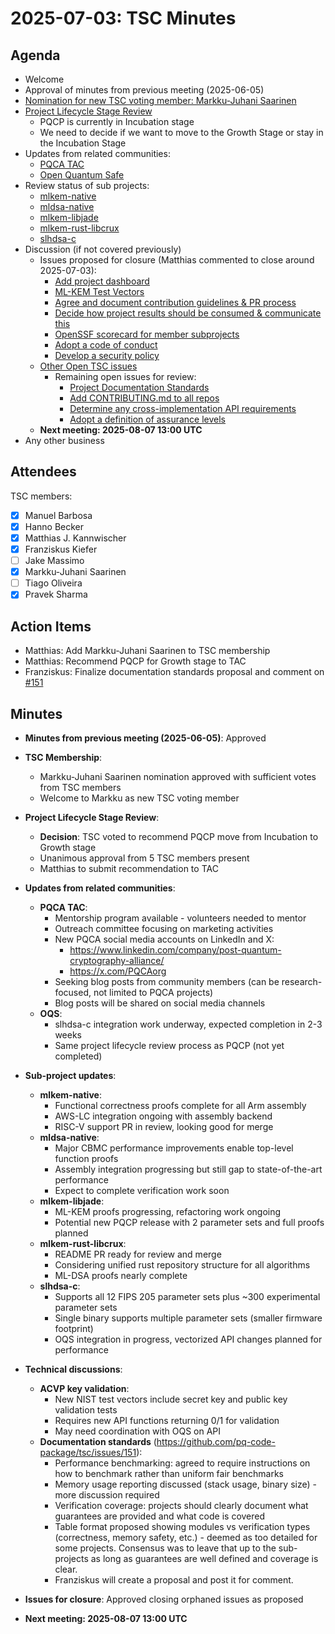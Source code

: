 # 2025-07-03: TSC Minutes

## Agenda

* Welcome
* Approval of minutes from previous meeting (2025-06-05)
* [Nomination for new TSC voting member: Markku-Juhani Saarinen](https://github.com/pq-code-package/tsc/issues/176)
* [Project Lifecycle Stage Review](https://github.com/pq-code-package/tsc/issues/178)
    * PQCP is currently in Incubation stage
    * We need to decide if we want to move to the Growth Stage or stay in the Incubation Stage
* Updates from related communities:
    * [PQCA TAC](https://github.com/PQCA/TAC)
    * [Open Quantum Safe](https://github.com/open-quantum-safe)
* Review status of sub projects:
    * [mlkem-native](https://github.com/pq-code-package/mlkem-native)
    * [mldsa-native](https://github.com/pq-code-package/mldsa-native)
    * [mlkem-libjade](https://github.com/pq-code-package/mlkem-libjade)
    * [mlkem-rust-libcrux](https://github.com/pq-code-package/mlkem-rust-libcrux)
    * [slhdsa-c](https://github.com/pq-code-package/slhdsa-c)
* Discussion (if not covered previously)
    * Issues proposed for closure (Matthias commented to close around 2025-07-03):
        * [Add project dashboard](https://github.com/pq-code-package/tsc/issues/58)
        * [ML-KEM Test Vectors](https://github.com/pq-code-package/tsc/issues/29)
        * [Agree and document contribution guidelines & PR process](https://github.com/pq-code-package/tsc/issues/22)
        * [Decide how project results should be consumed & communicate this](https://github.com/pq-code-package/tsc/issues/15)
        * [OpenSSF scorecard for member subprojects](https://github.com/pq-code-package/tsc/issues/14)
        * [Adopt a code of conduct](https://github.com/pq-code-package/tsc/issues/9)
        * [Develop a security policy](https://github.com/pq-code-package/tsc/issues/8)
    * [Other Open TSC issues](https://github.com/orgs/pq-code-package/projects/4/views/1)
        * Remaining open issues for review:
            * [Project Documentation Standards](https://github.com/pq-code-package/tsc/issues/151)
            * [Add CONTRIBUTING.md to all repos](https://github.com/pq-code-package/tsc/issues/54)
            * [Determine any cross-implementation API requirements](https://github.com/pq-code-package/tsc/issues/4)
            * [Adopt a definition of assurance levels](https://github.com/pq-code-package/tsc/issues/3)
    * **Next meeting: 2025-08-07 13:00 UTC**
* Any other business

## Attendees
TSC members: 
* [X] Manuel Barbosa
* [X] Hanno Becker
* [X] Matthias J. Kannwischer
* [X] Franziskus Kiefer
* [ ] Jake Massimo
* [X] Markku-Juhani Saarinen
* [ ] Tiago Oliveira
* [X] Pravek Sharma

## Action Items
- Matthias: Add Markku-Juhani Saarinen to TSC membership
- Matthias: Recommend PQCP for Growth stage to TAC
- Franziskus: Finalize documentation standards proposal and comment on [#151](https://github.com/pq-code-package/tsc/issues/151)

## Minutes

* **Minutes from previous meeting (2025-06-05)**: Approved

* **TSC Membership**: 
  - Markku-Juhani Saarinen nomination approved with sufficient votes from TSC members
  - Welcome to Markku as new TSC voting member

* **Project Lifecycle Stage Review**:
  - **Decision**: TSC voted to recommend PQCP move from Incubation to Growth stage
  - Unanimous approval from 5 TSC members present
  - Matthias to submit recommendation to TAC

* **Updates from related communities**:
  - **PQCA TAC**: 
    - Mentorship program available - volunteers needed to mentor
    - Outreach committee focusing on marketing activities
    - New PQCA social media accounts on LinkedIn and X:
      - https://www.linkedin.com/company/post-quantum-cryptography-alliance/
      - https://x.com/PQCAorg
    - Seeking blog posts from community members (can be research-focused, not limited to PQCA projects)
    - Blog posts will be shared on social media channels
  - **OQS**: 
    - slhdsa-c integration work underway, expected completion in 2-3 weeks
    - Same project lifecycle review process as PQCP (not yet completed)

* **Sub-project updates**:
  - **mlkem-native**: 
    - Functional correctness proofs complete for all Arm assembly
    - AWS-LC integration ongoing with assembly backend
    - RISC-V support PR in review, looking good for merge
  - **mldsa-native**: 
    - Major CBMC performance improvements enable top-level function proofs
    - Assembly integration progressing but still gap to state-of-the-art performance
    - Expect to complete verification work soon
  - **mlkem-libjade**: 
    - ML-KEM proofs progressing, refactoring work ongoing
    - Potential new PQCP release with 2 parameter sets and full proofs planned
  - **mlkem-rust-libcrux**: 
    - README PR ready for review and merge
    - Considering unified rust repository structure for all algorithms
    - ML-DSA proofs nearly complete
  - **slhdsa-c**: 
    - Supports all 12 FIPS 205 parameter sets plus ~300 experimental parameter sets
    - Single binary supports multiple parameter sets (smaller firmware footprint)
    - OQS integration in progress, vectorized API changes planned for performance

* **Technical discussions**:
  - **ACVP key validation**: 
    - New NIST test vectors include secret key and public key validation tests
    - Requires new API functions returning 0/1 for validation
    - May need coordination with OQS on API
  - **Documentation standards** (https://github.com/pq-code-package/tsc/issues/151): 
    - Performance benchmarking: agreed to require instructions on how to benchmark rather than uniform fair benchmarks
    - Memory usage reporting discussed (stack usage, binary size) - more discussion required
    - Verification coverage: projects should clearly document what guarantees are provided and what code is covered
    - Table format proposed showing modules vs verification types (correctness, memory safety, etc.) - deemed as too detailed for some projects. Consensus was to leave that up to the sub-projects as long as guarantees are well defined and coverage is clear.
    - Franziskus will create a proposal and post it for comment.

* **Issues for closure**: Approved closing orphaned issues as proposed
* **Next meeting: 2025-08-07 13:00 UTC**